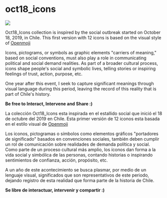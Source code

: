 # oct18_icons

<img src="https://pbs.twimg.com/profile_banners/2977830597/1602159551/1500x500">

<p>Oct18_Icons collection is inspired by the social outbreak started on October 18, 2019, in Chile. This first version with 12 icons is based on the visual style of <a href="https://openmoji.org">Openmoji</a></p>
<p>Icons, pictograms, or symbols as graphic elements "carriers of meaning," based on social conventions, must also play a role in communicating political and social demand realities. As part of a broader cultural process, icons shape people's social and symbolic lives, telling stories or inspiring feelings of trust, action, purpose, etc.</p>
<p>One year after this event, I seek to capture significant meanings through visual language during this period, leaving the record of this reality that is part of Chile's history.</p>

<b>Be free to Interact, Intervene and Share :)</b>

<p>La colección Oct18_Icons esta inspirada en el estallido social que inició el 18 de octubre del 2019 en Chile. Esta primer versión de 12 iconos esta basada en el estilo visual de <a href="https://openmoji.org">Openmoji</a></p>
<p>Los iconos, pictogramas o símbolos como elementos gráficos "portadores de significado" basados en convenciones sociales, también deben cumplir un rol de comunicación sobre realidades de demanda política y social. Como parte de un proceso cultural más amplio, los íconos dan forma a la vida social y simbólica de las personas, contando historias o inspirando sentimientos de confianza, acción, propósito, etc.</p>
<p>A un año de este acontecimiento se busca plasmar, por medio de un lenguaje visual, significados que son representativos de este periodo, dejando registro de esta realidad que forma parte de la historia de Chile.</p>

<b>Se libre de interactuar, intervenir y compartir :)</b>
